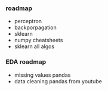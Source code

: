 ### roadmap 
- perceptron
- backporpagation
- sklearn
- numpy cheatsheets
- sklearn all algos
### EDA roadmap
- missing values pandas
- data cleaning pandas from youtube
